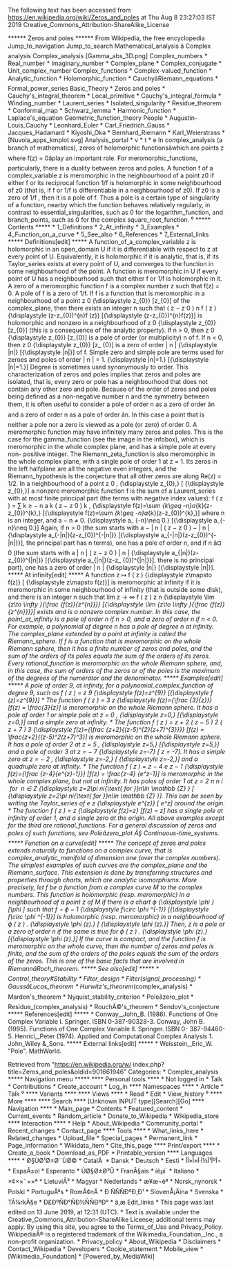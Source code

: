 The following text has been accessed from https://en.wikipedia.org/wiki/Zeros_and_poles at Thu Aug 8 23:27:03 IST 2019
Creative_Commons_Attribution-ShareAlike_License





















****** Zeros and poles ******
From Wikipedia, the free encyclopedia
Jump_to_navigation Jump_to_search
Mathematical_analysis â Complex analysis
Complex_analysis
[Gamma_abs_3D.png]
Complex_numbers
    * Real_number
    * Imaginary_number
    * Complex_plane
    * Complex_conjugate
    * Unit_complex_number
Complex_functions
    * Complex-valued_function
    * Analytic_function
    * Holomorphic_function
    * CauchyâRiemann_equations
    * Formal_power_series
Basic_Theory
    * Zeros and poles
    * Cauchy's_integral_theorem
    * Local_primitive
    * Cauchy's_integral_formula
    * Winding_number
    * Laurent_series
    * Isolated_singularity
    * Residue_theorem
    * Conformal_map
    * Schwarz_lemma
    * Harmonic_function
    * Laplace's_equation
Geometric_function_theory
People
    * Augustin-Louis_Cauchy
    * Leonhard_Euler
    * Carl_Friedrich_Gauss
    * Jacques_Hadamard
    * Kiyoshi_Oka
    * Bernhard_Riemann
    * Karl_Weierstrass
    * [Nuvola_apps_kmplot.svg] Analysis_portal
    * v
    * t
    * e
In complex_analysis (a branch of mathematics), zeros of holomorphic
functionsâwhich are points z where f(z) = 0âplay an important role.
For meromorphic_functions, particularly, there is a duality between zeros and
poles. A function f of a complex_variable z is meromorphic in the neighbourhood
of a point z0 if either f or its reciprocal function 1/f is holomorphic in some
neighbourhood of z0 (that is, if f or 1/f  is differentiable in a neighbourhood
of z0). If z0 is a zero of 1/f , then it is a pole of f.
Thus a pole is a certain type of singularity of a function, nearby which the
function behaves relatively regularly, in contrast to essential_singularities,
such as 0 for the logarithm_function, and branch_points, such as 0 for the
complex square_root_function.
⁰
***** Contents *****
    * 1_Definitions
    * 2_At_infinity
    * 3_Examples
    * 4_Function_on_a_curve
    * 5_See_also
    * 6_References
    * 7_External_links
***** Definitions[edit] *****
A function_of_a_complex_variable z is holomorphic in an open_domain U if it is
differentiable with respect to z at every point of U. Equivalently, it is
holomorphic if it is analytic, that is, if its Taylor_series exists at every
point of U, and converges to the function in some neighbourhood of the point. A
function is meromorphic in U if every point of U has a neighbourhood such that
either f or 1/f is holomorphic in it.
A zero of a meromorphic function f is a complex number z such that f(z) = 0. A
pole of f is a zero of 1/f.
If f is a function that is meromorphic in a neighbourhood of a point      z  0
{\displaystyle z_{0}}  [z_{0}] of the complex_plane, then there exists an
integer n such that
         ( z &#x2212;  z  0    )  n   f ( z )   {\displaystyle (z-z_{0})^{n}f
      (z)}  [{\displaystyle (z-z_{0})^{n}f(z)}]
is holomorphic and nonzero in a neighbourhood of      z  0     {\displaystyle
z_{0}}  [z_{0}] (this is a consequence of the analytic property). If n > 0,
then      z  0     {\displaystyle z_{0}}  [z_{0}] is a pole of order (or
multiplicity) n of f. If n < 0, then      z  0     {\displaystyle z_{0}}  [z_
{0}] is a zero of order      |  n  |    {\displaystyle |n|}  [{\displaystyle
|n|}] of f. Simple zero and simple pole are terms used for zeroes and poles of
order      |  n  |  = 1.   {\displaystyle |n|=1.}  [{\displaystyle |n|=1.}]
Degree is sometimes used synonymously to order.
This characterization of zeros and poles implies that zeros and poles are
isolated, that is, every zero or pole has a neighbourhood that does not contain
any other zero and pole.
Because of the order of zeros and poles being defined as a non-negative number
n and the symmetry between them, it is often useful to consider a pole of order
n as a zero of order ân and a zero of order n as a pole of order ân. In
this case a point that is neither a pole nor a zero is viewed as a pole (or
zero) of order 0.
A meromorphic function may have infinitely many zeros and poles. This is the
case for the gamma_function (see the image in the infobox), which is
meromorphic in the whole complex plane, and has a simple pole at every non-
positive integer. The Riemann_zeta_function is also meromorphic in the whole
complex plane, with a single pole of order 1 at z = 1. Its zeros in the left
halfplane are all the negative even integers, and the Riemann_hypothesis is the
conjecture that all other zeros are along Re(z) = 1/2.
In a neighbourhood of a point      z  0   ,   {\displaystyle z_{0},}  [
{\displaystyle z_{0},}] a nonzero meromorphic function f is the sum of a
Laurent_series with at most finite principal part (the terms with negative
index values):
         f ( z ) =  &#x2211;  k &#x2265; &#x2212; n    a  k   ( z &#x2212;  z
      0    )  k   ,   {\displaystyle f(z)=\sum _{k\geq -n}a_{k}(z-z_{0})^{k},}
      [{\displaystyle f(z)=\sum _{k\geq -n}a_{k}(z-z_{0})^{k},}]
where n is an integer, and      a  &#x2212; n   &#x2260; 0.   {\displaystyle a_
{-n}\neq 0.}  [{\displaystyle a_{-n}\neq 0.}] Again, if n > 0 (the sum starts
with      a  &#x2212;  |  n  |    ( z &#x2212;  z  0    )  &#x2212;  |  n  |
{\displaystyle a_{-|n|}(z-z_{0})^{-|n|}}  [{\displaystyle a_{-|n|}(z-z_{0})^{-
|n|}}], the principal part has n terms), one has a pole of order n, and if n
â¤ 0 (the sum starts with      a   |  n  |    ( z &#x2212;  z  0    )   |  n
|      {\displaystyle a_{|n|}(z-z_{0})^{|n|}}  [{\displaystyle a_{|n|}(z-z_
{0})^{|n|}}], there is no principal part), one has a zero of order      |  n  |
{\displaystyle |n|}  [{\displaystyle |n|}].
***** At infinity[edit] *****
A function     z &#x21A6; f ( z )   {\displaystyle z\mapsto f(z)}  [
{\displaystyle z\mapsto f(z)}] is meromorphic at infinity if it is meromorphic
in some neighbourhood of infinity (that is outside some disk), and there is an
integer n such that
          lim  z &#x2192; &#x221E;      f ( z )   z  n       {\displaystyle
      \lim _{z\to \infty }{\frac {f(z)}{z^{n}}}}  [{\displaystyle \lim _{z\to
      \infty }{\frac {f(z)}{z^{n}}}}]
exists and is a nonzero complex number.
In this case, the point_at_infinity is a pole of order n if n > 0, and a zero
of order n if n < 0.
For example, a polynomial of degree n has a pole of degree n at infinity.
The complex_plane extended by a point at infinity is called the Riemann_sphere.
If f is a function that is meromorphic on the whole Riemann sphere, then it has
a finite number of zeros and poles, and the sum of the orders of its poles
equals the sum of the orders of its zeros.
Every rational_function is meromorphic on the whole Riemann sphere, and, in
this case, the sum of orders of the zeros or of the poles is the maximum of the
degrees of the numerator and the denominator.
***** Examples[edit] *****
A pole of order 9, at infinity, for a polynomial_complex_function of degree 9,
such as     f ( z ) =  z  9     {\displaystyle f(z)=z^{9}}  [{\displaystyle f
(z)=z^{9}}]
    * The function
               f ( z ) =   3 z     {\displaystyle f(z)={\frac {3}{z}}}  [f(z) =
            \frac{3}{z}]
      is meromorphic on the whole Riemann sphere. It has a pole of order 1 or
      simple pole at     z = 0 ,   {\displaystyle z=0,}  [{\displaystyle z=0,}]
      and a simple zero at infinity.
    * The function
               f ( z ) =    z + 2   ( z &#x2212; 5  )  2   ( z + 7  )  3
            {\displaystyle f(z)={\frac {z+2}{(z-5)^{2}(z+7)^{3}}}}  [f(z) =
            \frac{z+2}{(z-5)^2(z+7)^3}]
      is meromorphic on the whole Riemann sphere. It has a pole of order 2 at
      z = 5 ,   {\displaystyle z=5,}  [{\displaystyle z=5,}] and a pole of
      order 3 at     z = &#x2212; 7   {\displaystyle z=-7}  [ z = -7]. It has a
      simple zero at     z = &#x2212; 2 ,   {\displaystyle z=-2,}  [
      {\displaystyle z=-2,}] and a quadruple zero at infinity.
    * The function
               f ( z ) =    z &#x2212; 4    e  z   &#x2212; 1
            {\displaystyle f(z)={\frac {z-4}{e^{z}-1}}}  [f(z) = \frac{z-4}
            {e^z-1}]
      is meromorphic in the whole complex plane, but not at infinity. It has
      poles of order 1 at     z = 2 &#x03C0; n i  &#xA0;for&#xA0;  n &#x2208;
      Z    {\displaystyle z=2\pi ni{\text{ for }}n\in \mathbb {Z} }  [
      {\displaystyle z=2\pi ni{\text{ for }}n\in \mathbb {Z} }]. This can be
      seen by writing the Taylor_series of      e  z     {\displaystyle e^{z}}
      [ e^z] around the origin.
    * The function
               f ( z ) = z   {\displaystyle f(z)=z}  [f(z) = z]
      has a single pole at infinity of order 1, and a single zero at the
      origin.
All above examples except for the third are rational_functions. For a general
discussion of zeros and poles of such functions, see Poleâzero_plot
Â§ Continuous-time_systems.
***** Function on a curve[edit] *****
The concept of zeros and poles extends naturally to functions on a complex
curve, that is complex_analytic_manifold of dimension one (over the complex
numbers). The simplest examples of such curves are the complex_plane and the
Riemann_surface. This extension is done by transferring structures and
properties through charts, which are analytic isomorphisms.
More precisely, let f be a function from a complex curve M to the complex
numbers. This function is holomorphic (resp. meromorphic) in a neighbourhood of
a point z of M if there is a chart     &#x03D5;   {\displaystyle \phi }  [\phi
] such that     f &#x2218;  &#x03D5;  &#x2212; 1     {\displaystyle f\circ \phi
^{-1}}  [{\displaystyle f\circ \phi ^{-1}}] is holomorphic (resp. meromorphic)
in a neighbourhood of     &#x03D5; ( z ) .   {\displaystyle \phi (z).}  [
{\displaystyle \phi (z).}] Then, z is a pole or a zero of order n if the same
is true for     &#x03D5; ( z ) .   {\displaystyle \phi (z).}  [{\displaystyle
\phi (z).}]
If the curve is compact, and the function f is meromorphic on the whole curve,
then the number of zeros and poles is finite, and the sum of the orders of the
poles equals the sum of the orders of the zeros. This is one of the basic facts
that are involved in RiemannâRoch_theorem.
***** See also[edit] *****
    * Control_theory#Stability
    * Filter_design
    * Filter_(signal_processing)
    * GaussâLucas_theorem
    * Hurwitz's_theorem_(complex_analysis)
    * Marden's_theorem
    * Nyquist_stability_criterion
    * Poleâzero_plot
    * Residue_(complex_analysis)
    * RouchÃ©'s_theorem
    * Sendov's_conjecture
***** References[edit] *****
    * Conway,_John_B. (1986). Functions of One Complex Variable I. Springer.
      ISBN 0-387-90328-3.
Conway, John B. (1995). Functions of One Complex Variable II. Springer. ISBN 0-
387-94460-5.
Henrici,_Peter (1974). Applied and Computational Complex Analysis 1. John_Wiley
&_Sons.
***** External links[edit] *****
    * Weisstein,_Eric_W. "Pole". MathWorld.

Retrieved from "https://en.wikipedia.org/w/
index.php?title=Zeros_and_poles&oldid=901661946"
Categories:
    * Complex_analysis
***** Navigation menu *****
**** Personal tools ****
    * Not logged in
    * Talk
    * Contributions
    * Create_account
    * Log_in
**** Namespaces ****
    * Article
    * Talk
⁰
**** Variants ****
**** Views ****
    * Read
    * Edit
    * View_history
⁰
**** More ****
**** Search ****
[Unknown INPUT type][Search][Go]
**** Navigation ****
    * Main_page
    * Contents
    * Featured_content
    * Current_events
    * Random_article
    * Donate_to_Wikipedia
    * Wikipedia_store
**** Interaction ****
    * Help
    * About_Wikipedia
    * Community_portal
    * Recent_changes
    * Contact_page
**** Tools ****
    * What_links_here
    * Related_changes
    * Upload_file
    * Special_pages
    * Permanent_link
    * Page_information
    * Wikidata_item
    * Cite_this_page
**** Print/export ****
    * Create_a_book
    * Download_as_PDF
    * Printable_version
**** Languages ****
    * Ø§ÙØ¹Ø±Ø¨ÙØ©
    * CatalÃ 
    * Dansk
    * Deutsch
    * Eesti
    * ÎÎ»Î»Î·Î½Î¹ÎºÎ¬
    * EspaÃ±ol
    * Esperanto
    * ÙØ§Ø±Ø³Û
    * FranÃ§ais
    * íêµ­ì´
    * Italiano
    * ×¢××¨××ª
    * LietuviÅ³
    * Magyar
    * Nederlands
    * æ¥æ¬èª
    * Norsk_nynorsk
    * Polski
    * PortuguÃªs
    * RomÃ¢nÄ
    * Ð ÑÑÑÐºÐ¸Ð¹
    * SlovenÅ¡Äina
    * Svenska
    * TÃ¼rkÃ§e
    * Ð£ÐºÑÐ°ÑÐ½ÑÑÐºÐ°
    * ä¸­æ
Edit_links
    * This page was last edited on 13 June 2019, at 12:31 (UTC).
    * Text is available under the Creative_Commons_Attribution-ShareAlike
      License; additional terms may apply. By using this site, you agree to the
      Terms_of_Use and Privacy_Policy. WikipediaÂ® is a registered trademark of
      the Wikimedia_Foundation,_Inc., a non-profit organization.
    * Privacy_policy
    * About_Wikipedia
    * Disclaimers
    * Contact_Wikipedia
    * Developers
    * Cookie_statement
    * Mobile_view
    * [Wikimedia_Foundation]
    * [Powered_by_MediaWiki]
